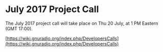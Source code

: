 
# July 2017 Project Call

The July 2017 project call will take place on Thu 20 July, at 1 PM Eastern (GMT 17:00).

[https://wiki.gnuradio.org/index.php/DevelopersCalls](https://wiki.gnuradio.org/index.php/DevelopersCalls)
